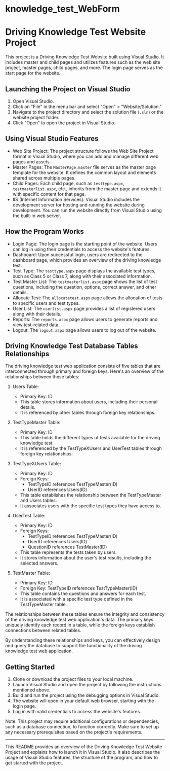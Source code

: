 # knowledge_test_WebForm
# Driving Knowledge Test Website Project

This project is a Driving Knowledge Test Website built using Visual Studio. It includes master and child pages and utilizes features such as the web site project, master pages, child pages, and more. The login page serves as the start page for the website.

## Launching the Project on Visual Studio

1. Open Visual Studio.
2. Click on "File" in the menu bar and select "Open" > "Website/Solution."
3. Navigate to the project directory and select the solution file (`.sln`) or the website project folder.
4. Click "Open" to open the project in Visual Studio.

## Using Visual Studio Features

- Web Site Project: The project structure follows the Web Site Project format in Visual Studio, where you can add and manage different web pages and assets.
- Master Pages: The `MasterPage.master` file serves as the master page template for the website. It defines the common layout and elements shared across multiple pages.
- Child Pages: Each child page, such as `testtype.aspx`, `testmasterlist.aspx`, etc., inherits from the master page and extends it with specific content for that page.
- IIS (Internet Information Services): Visual Studio includes the development server for hosting and running the website during development. You can run the website directly from Visual Studio using the built-in web server.

## How the Program Works

- Login Page: The login page is the starting point of the website. Users can log in using their credentials to access the website's features.
- Dashboard: Upon successful login, users are redirected to the dashboard page, which provides an overview of the driving knowledge test.
- Test Type: The `testtype.aspx` page displays the available test types, such as Class 5 or Class 7, along with their associated information.
- Test Master List: The `testmasterlist.aspx` page shows the list of test questions, including the question, options, correct answer, and other details.
- Allocate Test: The `allocatetest.aspx` page allows the allocation of tests to specific users and test types.
- User List: The `userlist.aspx` page provides a list of registered users along with their details.
- Reports: The `reports.aspx` page allows users to generate reports and view test-related data.
- Logout: The `logout.aspx` page allows users to log out of the website.

## Driving Knowledge Test Database Tables Relationships

The driving knowledge test web application consists of five tables that are interconnected through primary and foreign keys. Here's an overview of the relationships between these tables:

1. Users Table:
   - Primary Key: ID
   - This table stores information about users, including their personal details.
   - It is referenced by other tables through foreign key relationships.

2. TestTypeMaster Table:
   - Primary Key: ID
   - This table holds the different types of tests available for the driving knowledge test.
   - It is referenced by the TestTypeXUsers and UserTest tables through foreign key relationships.

3. TestTypeXUsers Table:
   - Primary Key: ID
   - Foreign Keys:
     - TestTypeID references TestTypeMaster(ID)
     - UserID references Users(ID)
   - This table establishes the relationship between the TestTypeMaster and Users tables.
   - It associates users with the specific test types they have access to.

4. UserTest Table:
   - Primary Key: ID
   - Foreign Keys:
     - TestTypeID references TestTypeMaster(ID)
     - UserID references Users(ID)
     - QuestionID references TestMaster(ID)
   - This table represents the tests taken by users.
   - It stores information about the user's test results, including the selected answers.

5. TestMaster Table:
   - Primary Key: ID
   - Foreign Key: TestTypeID references TestTypeMaster(ID)
   - This table contains the questions and answers for each test.
   - It is associated with a specific test type defined in the TestTypeMaster table.

The relationships between these tables ensure the integrity and consistency of the driving knowledge test web application's data. The primary keys uniquely identify each record in a table, while the foreign keys establish connections between related tables.

By understanding these relationships and keys, you can effectively design and query the database to support the functionality of the driving knowledge test web application.

## Getting Started

1. Clone or download the project files to your local machine.
2. Launch Visual Studio and open the project by following the instructions mentioned above.
3. Build and run the project using the debugging options in Visual Studio.
4. The website will open in your default web browser, starting with the login page.
5. Log in with valid credentials to access the website's features.

Note: This project may require additional configurations or dependencies, such as a database connection, to function correctly. Make sure to set up any necessary prerequisites based on the project's requirements.

---

This README provides an overview of the Driving Knowledge Test Website Project and explains how to launch it in Visual Studio. It also describes the usage of Visual Studio features, the structure of the program, and how to get started with the project.

